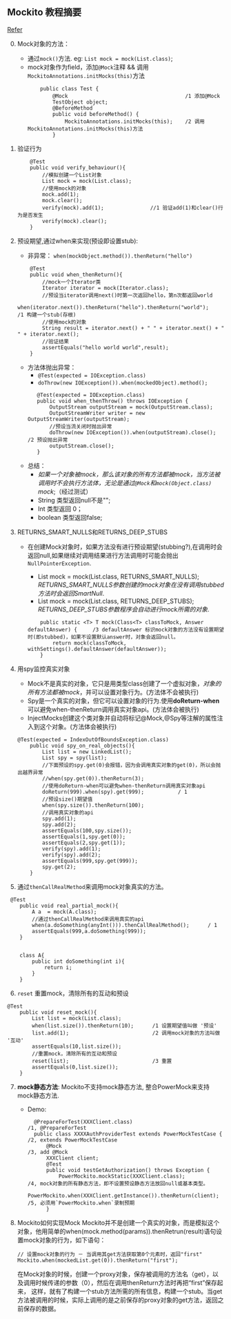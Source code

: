## Mockito 教程摘要
[Refer](https://www.cnblogs.com/Ming8006/p/6297333.html)

0. Mock对象的方法：
    + 通过`mock()`方法. eg: `List mock = mock(List.class)`;
    + mock对象作为field，添加`@Mock`注释 && 调用`MockitoAnnotations.initMocks(this)`方法
        ```
            public class Test {
                @Mock                                      /1 添加@Mock
                TestObject object;
                @BeforeMethod
                public void beforeMethod() {
                    MockitoAnnotations.initMocks(this);    /2 调用MockitoAnnotations.initMocks(this)方法
                }
        ```
1. 验证行为
	```
	    @Test
	    public void verify_behaviour(){
	        //模拟创建一个List对象
	        List mock = mock(List.class);
	        //使用mock的对象
	        mock.add(1);
	        mock.clear();
	        verify(mock).add(1);               //1 验证add(1)和clear()行为是否发生
	        verify(mock).clear();
	    }
	```

2. 预设期望,通过when来实现(预设即设置stub):
	+ 非异常： `when(mockObject.method()).thenReturn("hello")`
	```
	    @Test
	    public void when_thenReturn(){
	        //mock一个Iterator类
	        Iterator iterator = mock(Iterator.class);
	        //预设当iterator调用next()时第一次返回hello，第n次都返回world
	        when(iterator.next()).thenReturn("hello").thenReturn("world");        /1 构建一个stub(存根)
	        //使用mock的对象
	        String result = iterator.next() + " " + iterator.next() + " " + iterator.next();
	        //验证结果
	        assertEquals("hello world world",result);
	    }
	 ```
	 + 方法体抛出异常：  
	 	- `@Test(expected = IOException.class) `
	 	- `doThrow(new IOException()).when(mockedObject).method(); `
		 ```
		    @Test(expected = IOException.class)
		    public void when_thenThrow() throws IOException {
		        OutputStream outputStream = mock(OutputStream.class);
		        OutputStreamWriter writer = new OutputStreamWriter(outputStream);
		        //预设当流关闭时抛出异常
		        doThrow(new IOException()).when(outputStream).close();              /2 预设抛出异常
		        outputStream.close();
		    }
		```
	  + 总结：
	  	- *如果一个对象被mock，那么该对象的所有方法都被mock，当方法被调用时不会执行方法体，无论是通过`@Mock`和`mock(Object.class)` mock*;（经过测试）
	  	- String 类型返回null不是"";
	  	- Int 类型返回 0；
	  	- boolean 类型返回false;

3. RETURNS_SMART_NULLS和RETURNS_DEEP_STUBS
	+ 在创建Mock对象时，如果方法没有进行预设期望(stubbing?),在调用时会返回null,如果继续对调用结果进行方法调用时可能会抛出`NullPointerException`.
		-  List mock = mock(List.class, RETURNS_SMART_NULLS); *RETURNS_SMART_NULLS参数创建的mock对象在没有调用stubbed方法时会返回SmartNull*.
		-  List mock = mock(List.class, RETURNS_DEEP_STUBS); *RETURNS_DEEP_STUBS参数程序会自动进行mock所需的对象*.
	   
	    ```
	        public static <T> T mock(Class<T> classToMock, Answer defaultAnswer) {     /3 defaultAnswer 标识mock对象的方法没有设置期望时(即stubbed)，如果不设置默认answer时，对象会返回null。
		        return mock(classToMock, withSettings().defaultAnswer(defaultAnswer));
		    }
	    ```

4. 用spy监控真实对象
	+ Mock不是真实的对象，它只是用类型class创建了一个虚拟对象，*对象的所有方法都被mock*，并可以设置对象行为。(方法体不会被执行)
	+ Spy是一个真实的对象，但它可以设置对象的行为.使用**doReturn-when**可以避免when-thenReturn调用真实对象api。(方法体会被执行)
	+ InjectMocks创建这个类对象并自动将标记@Mock,@Spy等注解的属性注入到这个对象。(方法体会被执行)
	```
	@Test(expected = IndexOutOfBoundsException.class)
	    public void spy_on_real_objects(){
	        List list = new LinkedList();
	        List spy = spy(list);
	        //下面预设的spy.get(0)会报错，因为会调用真实对象的get(0)，所以会抛出越界异常
	        //when(spy.get(0)).thenReturn(3);
	        //使用doReturn-when可以避免when-thenReturn调用真实对象api
	        doReturn(999).when(spy).get(999);           / 1
	        //预设size()期望值
	        when(spy.size()).thenReturn(100);
	        //调用真实对象的api
	        spy.add(1);
	        spy.add(2);
	        assertEquals(100,spy.size());
	        assertEquals(1,spy.get(0));
	        assertEquals(2,spy.get(1));
	        verify(spy).add(1);
	        verify(spy).add(2);
	        assertEquals(999,spy.get(999));
	        spy.get(2);
	    }
	 ```

5. 通过`thenCallRealMethod`来调用mock对象真实的方法。
```
 @Test
    public void real_partial_mock(){
        A a  = mock(A.class);
        //通过thenCallRealMethod来调用真实的api
        when(a.doSomething(anyInt())).thenCallRealMethod();      / 1
        assertEquals(999,a.doSomething(999));
    }


    class A{
        public int doSomething(int i){
            return i;
        }
    }
```

6. `reset` 重置mock，清除所有的互动和预设
```
@Test
    public void reset_mock(){
        List list = mock(List.class);          
        when(list.size()).thenReturn(10);      /1 设置期望值叫做 '预设'
        list.add(1);                           /2 调用mock对象的方法叫做 '互动'
        assertEquals(10,list.size());
        //重置mock，清除所有的互动和预设
        reset(list);                           /3 重置
        assertEquals(0,list.size());
    }
```

7. **mock静态方法**: Mockito不支持mock静态方法, 整合PowerMock来支持mock静态方法.
    + Demo:
        ```
          @PrepareForTest(XXXClient.class)                                   /1, @PrepareForTest
          public class XXXXAuthProviderTest extends PowerMockTestCase {      /2, extends PowerMockTestCase
              @Mock                                                          /3, add @Mock
              XXXClient client;
              @Test
              public void testGetAuthorization() throws Exception {
                  PowerMockito.mockStatic(XXXClient.class);                /4, mock对象的所有静态方法，即不设置预设静态方法放回null或基本类型。
                  PowerMockito.when(XXXClient.getInstance()).thenReturn(client); /5, 必须用`PowerMockito.when`录制预期
              }
        ```
      
8. Mockito如何实现Mock
	Mockito并不是创建一个真实的对象，而是模拟这个对象，他用简单的when(mock.method(params)).thenRetrun(result)语句设置mock对象的行为，如下语句：
	```
	// 设置mock对象的行为 － 当调用其get方法获取第0个元素时，返回"first"
	Mockito.when(mockedList.get(0)).thenReturn("first");
	```
	在Mock对象的时候，创建一个proxy对象，保存被调用的方法名（get），以及调用时候传递的参数（0），然后在调用thenReturn方法时再把“first”保存起来，
	这样，就有了构建一个stub方法所需的所有信息，构建一个stub。当get方法被调用的时候，实际上调用的是之前保存的proxy对象的get方法，返回之前保存的数据。